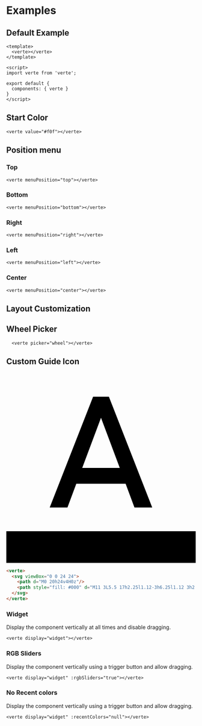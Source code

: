 # Examples

## Default Example

<verte-demo menuPosition="bottom"></verte-demo>

```vue
<template>
  <verte></verte>
</template>

<script>
import verte from 'verte';

export default {
  components: { verte }
}
</script>
```

## Start Color

<verte-demo value="#f0f"></verte-demo>

```vue
<verte value="#f0f"></verte>
```

## Position menu

### Top

<verte-demo menuPosition="top"></verte-demo>

```vue
<verte menuPosition="top"></verte>
```

### Bottom

<verte-demo menuPosition="bottom"></verte-demo>

```vue
<verte menuPosition="bottom"></verte>
```

### Right

<verte-demo menuPosition="right"></verte-demo>

```vue
<verte menuPosition="right"></verte>
```

### Left


<verte-demo menuPosition="left"></verte-demo>

```vue
<verte menuPosition="left"></verte>
```

### Center

<verte-demo menuPosition="center"></verte-demo>

```vue
<verte menuPosition="center"></verte>
```

## Layout Customization

## Wheel Picker

<verte-demo picker="wheel"></verte-demo>

```
  <verte picker="wheel"></verte>
```

## Custom Guide Icon

<verte-demo value="#f0f">
  <svg viewBox="0 0 24 24">
    <path d="M0 20h24v4H0z"/>
    <path style="fill: #000" d="M11 3L5.5 17h2.25l1.12-3h6.25l1.12 3h2.25L13 3h-2zm-1.38 9L12 5.67 14.38 12H9.62z"/>
  </svg>
</verte-demo>

```html
<verte>
  <svg viewBox="0 0 24 24">
    <path d="M0 20h24v4H0z"/>
    <path style="fill: #000" d="M11 3L5.5 17h2.25l1.12-3h6.25l1.12 3h2.25L13 3h-2zm-1.38 9L12 5.67 14.38 12H9.62z"/>
  </svg>
</verte>
```

### Widget

Display the component vertically at all times and disable dragging.

<verte-demo value="#2426d3" display="widget"></verte-demo>

```vue
<verte display="widget"></verte>
```

### RGB Sliders

Display the component vertically using a trigger button and allow dragging.

<verte-demo value="#f0f" display="widget" :rgbSliders="true"></verte-demo>

```vue
<verte display="widget" :rgbSliders="true"></verte>
```

### No Recent colors

Display the component vertically using a trigger button and allow dragging.

<verte-demo value="#f0f" display="widget" :recentColors="null"></verte-demo>

```vue
<verte display="widget" :recentColors="null"></verte>
```

<style>
.verte {
  margin-top: 10px;
}
</style>